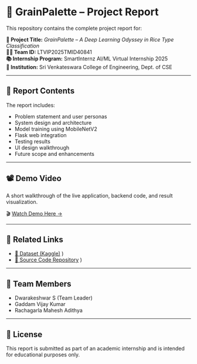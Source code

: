 # 📄 GrainPalette – Project Report

This repository contains the complete project report for:

**📌 Project Title:** *GrainPalette – A Deep Learning Odyssey in Rice Type Classification*  
**👨‍💻 Team ID:** LTVIP2025TMID40841  
**📚 Internship Program:** SmartInternz AI/ML Virtual Internship 2025  
**🏫 Institution:** Sri Venkateswara College of Engineering, Dept. of CSE

---

## 📘 Report Contents

The report includes:

- Problem statement and user personas  
- System design and architecture  
- Model training using MobileNetV2  
- Flask web integration  
- Testing results  
- UI design walkthrough  
- Future scope and enhancements  

---

## 📽 Demo Video

A short walkthrough of the live application, backend code, and result visualization.

🎬 [Watch Demo Here -> ](https://lnk.ink/Dnk0a)

---

## 🔗 Related Links

- [🔗 Dataset (Kaggle)](https://www.kaggle.com/datasets/muratkokludataset/rice-image-dataset)
)
- [🔗 Source Code Repository](https://github.com/DS-2211/grainpalette---a-deep-learning-odyssey-in-rice-type-classification-through-transfer-learning)
)

---

## 👥 Team Members

- Dwarakeshwar S (Team Leader)  
- Gaddam Vijay Kumar  
- Rachagarla Mahesh Adithya

---

## 📄 License

This report is submitted as part of an academic internship and is intended for educational purposes only.
